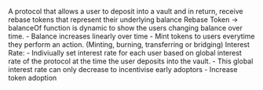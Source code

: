 A protocol that allows a user to deposit into a vault and in return, receive rebase tokens that represent their underlying balance 
Rebase Token -> balanceOf function is dynamic to show the users changing balance over time.
    - Balance increases linearly over time
    - Mint tokens to users everytime they perform an action. (Minting, burning, transferring or bridging)
Interest Rate:
    - Indiviually set interest rate for each user based on global interest rate of the protocol at the time the user deposits into the vault.
    - This global interest rate can only decrease to incentivise early adoptors
    - Increase token adoption